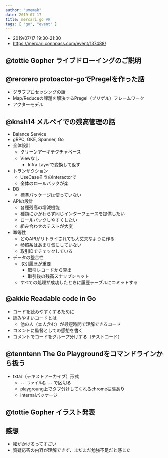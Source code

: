 ```yaml
---
author: "umemak"
date: 2019-07-17
title: mercari.go #9
tags: [ "go", "event" ]
---
```


* 2019/07/17 19:30-21:30
* https://mercari.connpass.com/event/137488/

## @tottie	Gopher ライブドローイングのご説明


## @rerorero	protoactor-goでPregelを作った話
* グラフプロセッシングの話
* Map/Reduceの課題を解決するPregel（プリゲル）フレームワーク
* アクターモデル

## @knsh14	メルペイでの残高管理の話
* Balance Service
* gRPC, GKE, Spanner, Go
* 全体設計
  - クリーンアーキテクチャベース
  - Viewなし
    - Infra Layerで変換して返す
* トランザクション
  - UseCaseそうのInteractorで
  - 全体のロールバックが楽
* DB
  - 標準パッケージは使っていない
* APIの設計
  - 各種残高の増減機能
  - 種類にかかわらず同じインターフェースを提供したい
  - ロールバックしやすくしたい
  - 組み合わせのテストが大変
* 冪等性
  - どのAPIがリトライされても大丈夫なように作る
  - 参照系はあまり気にしていない
  - 取引IDでチェックしている
* データの整合性
  - 取引履歴が重要
    - 取引レコードから算出
    - 取引後の残高スナップショット
  - すべての処理が成功したときに履歴テーブルにコミットする

## @akkie	Readable code in Go
* コードを読みやすくするために
* 読みやすいコードとは
  - 他の人（本人含む）が最短時間で理解できるコード
* コメントに監督としての感想を書く
* コメントでコードをグループ分けする（テストコード）

## @tenntenn	The Go Playgroundをコマンドラインから扱う
* txtar（テキストアーカイブ）形式
  - `-- ファイル名 --` で区切る
  - playgroung上でタブ分けしてくれるchrome拡張あり
  - internalパッケージ

## @tottie	Gopher イラスト発表


## 感想
* 絵がかけるってすごい
* 質疑応答の内容が理解できず、まだまだ勉強不足だと感じた

